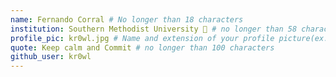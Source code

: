 ```yaml
---
name: Fernando Corral # No longer than 18 characters
institution: Southern Methodist University 🚩 # no longer than 58 characters
profile_pic: kr0wl.jpg # Name and extension of your profile picture(ex. mona.png)
quote: Keep calm and Commit # no longer than 100 characters
github_user: kr0wl
---
```

